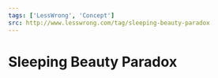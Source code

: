 ```yaml
---
tags: ['LessWrong', 'Concept']
src: http://www.lesswrong.com/tag/sleeping-beauty-paradox
---
```


# Sleeping Beauty Paradox
